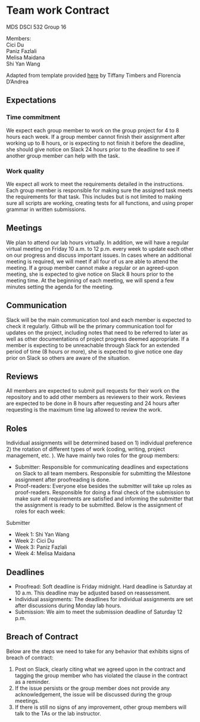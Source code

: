 # Team work Contract

MDS DSCI 532 Group 16

Members:  
Cici Du  
Paniz Fazlali  
Melisa Maidana  
Shi Yan Wang

Adapted from template provided [here](https://pages.github.ubc.ca/mds-2021-22/DSCI_522_dsci-workflows_students/materials/appendices/appendix.html) by Tiffany Timbers and Florencia D’Andrea

## Expectations

### Time commitment
We expect each group member to work on the group project for 4 to 8 hours each week. If a group member cannot finish their assignment after working up to 8 hours, or is expecting to not finish it before the deadline, she should give notice on Slack 24 hours prior to the deadline to see if another group member can help with the task.

### Work quality
We expect all work to meet the requirements detailed in the instructions. Each group member is responsible for making sure the assigned task meets the requirements for that task. This includes but is not limited to making sure all scripts are working, creating tests for all functions, and using proper grammar in written submissions.

## Meetings
We plan to attend our lab hours virtually. In addition, we will have a regular virtual meeting on Friday 10 a.m. to 12 p.m. every week to update each other on our progress and discuss important issues.
In cases where an additional meeting is required, we will meet if all four of us are able to attend the meeting. If a group member cannot make a regular or an agreed-upon meeting, she is expected to give notice on Slack 8 hours prior to the meeting time.
At the beginning of each meeting, we will spend a few minutes setting the agenda for the meeting.

## Communication
Slack will be the main communication tool and each member is expected to check it regularly. Github will be the primary communication tool for updates on the project, including notes that need to be referred to later as well as other documentations of project progress deemed appropriate.
If a member is expecting to be unreachable through Slack for an extended period of time (8 hours or more),  she is expected to give notice one day prior on Slack so others are aware of the situation.

## Reviews
All members are expected to submit pull requests for their work on the repository and to add other members as reviewers to their work. Reviews are expected to be done in 8 hours after requesting and 24 hours after requesting is the maximum time lag allowed to review the work.

## Roles
Individual assignments will be determined based on 1) individual preference 2) the rotation of different types of work (coding, writing, project management, etc. ).
We have mainly two roles for the group members:
* Submitter:
Responsible for communicating deadlines and expectations on Slack to all team members.
Responsible for submitting the Milestone assignment after proofreading is done.
* Proof-readers:
Everyone else besides the submitter will take up roles as proof-readers.
Responsible for doing a final check of the submission to make sure all requirements are satisfied and informing the submitter that the assignment is ready to be submitted.
Below is the assignment of roles for each week:

Submitter
* Week 1: Shi Yan Wang
* Week 2: Cici Du
* Week 3: Paniz Fazlali
* Week 4: Melisa Maidana


## Deadlines
* Proofread:
Soft deadline is Friday midnight. Hard deadline is Saturday at 10 a.m. This deadline may be adjusted based on reassessment.
* Individual assignments:
The deadlines for individual assignments are set after discussions during Monday lab hours.
* Submission:
We aim to meet the submission deadline of Saturday 12 p.m.

## Breach of Contract
Below are the steps we need to take for any behavior that exhibits signs of breach of contract:
1. Post on Slack, clearly citing what we agreed upon in the contract and tagging the group member who has violated the clause in the contract as a reminder.
2. If the issue persists or the group member does not provide any acknowledgement, the issue will be discussed during the group meetings.
3. If there is still no signs of any improvement, other group members will talk to the TAs or the lab instructor.
